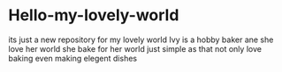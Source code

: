 # Hello-my-lovely-world
its just a new repository for my lovely world
Ivy is a hobby baker 
ane she love her world she bake for her world just simple as that
not only love baking even making elegent dishes 
